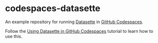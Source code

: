 # codespaces-datasette

An example repository for running [Datasette](https://datasette.io/) in [GitHub Codespaces](https://github.com/features/codespaces).

Follow the [Using Datasette in GitHub Codespaces](https://datasette.io/tutorials/codespaces) tutorial to learn how to use this.

